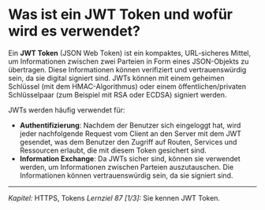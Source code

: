 # Was ist ein JWT Token und wofür wird es verwendet?

Ein **JWT Token** (JSON Web Token) ist ein kompaktes, URL-sicheres Mittel, um Informationen zwischen zwei Parteien in Form eines JSON-Objekts zu übertragen. Diese Informationen können verifiziert und vertrauenswürdig sein, da sie digital signiert sind. JWTs können mit einem geheimen Schlüssel (mit dem HMAC-Algorithmus) oder einem öffentlichen/privaten Schlüsselpaar (zum Beispiel mit RSA oder ECDSA) signiert werden.

JWTs werden häufig verwendet für:
  - **Authentifizierung**: Nachdem der Benutzer sich eingeloggt hat, wird jeder nachfolgende Request vom Client an den Server mit dem JWT gesendet, was dem Benutzer den Zugriff auf Routen, Services und Ressourcen erlaubt, die mit diesem Token gesichert sind.
  - **Information Exchange**: Da JWTs sicher sind, können sie verwendet werden, um Informationen zwischen Parteien auszutauschen. Die Informationen können vertrauenswürdig sein, da sie signiert sind.

---

_Kapitel:_ HTTPS, Tokens
_Lernziel 87 \[1/3\]:_ Sie kennen JWT Token.
